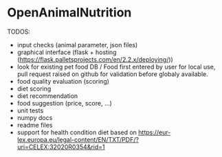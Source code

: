 # OpenAnimalNutrition

TODOS:
- input checks (animal parameter, json files)
- graphical interface (flask + hosting (https://flask.palletsprojects.com/en/2.2.x/deploying/))
- look for existing pet food DB / Food first entered by user for local use, pull request raised on github for validation before globaly available.
- food quality evaluation (scoring)
- diet scoring
- diet recommendation
- food suggestion (price, score, ...)
- unit tests
- numpy docs
- readme files
- support for health condition diet based on https://eur-lex.europa.eu/legal-content/EN/TXT/PDF/?uri=CELEX:32020R0354&rid=1

